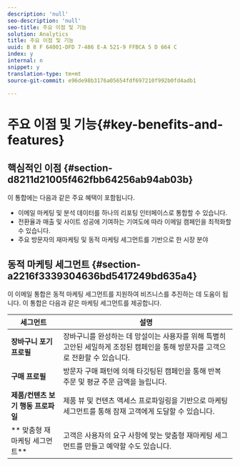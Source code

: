 ```yaml
---
description: 'null'
seo-description: 'null'
seo-title: 주요 이점 및 기능
solution: Analytics
title: 주요 이점 및 기능
uuid: B 8 F 64001-DFD 7-486 E-A 521-9 FFBCA 5 D 664 C
index: y
internal: n
snippet: y
translation-type: tm+mt
source-git-commit: e96de98b3176a05654fdf697210f992b0fd4adb1

---
```



# 주요 이점 및 기능{#key-benefits-and-features}

## 핵심적인 이점 {#section-d8211d21005f462fbb64256ab94ab03b}

이 통합에는 다음과 같은 주요 혜택이 포함됩니다.

* 이메일 마케팅 및 분석 데이터를 하나의 리포팅 인터페이스로 통합할 수 있습니다.
* 전환율과 매출 및 사이트 성공에 기여하는 기여도에 따라 이메일 캠페인을 최적화할 수 있습니다.
* 주요 방문자의 재마케팅 및 동적 마케팅 세그먼트를 기반으로 한 시장 분야

## 동적 마케팅 세그먼트 {#section-a2216f3339304636bd5417249bd635a4}

이 이메일 통합은 동적 마케팅 세그먼트를 지원하여 비즈니스를 추진하는 데 도움이 됩니다. 이 통합은 다음과 같은 마케팅 세그먼트를 제공합니다.

| 세그먼트 | 설명 |
|---|---|
| **장바구니 포기 프로필** | 장바구니를 완성하는 데 망설이는 사용자를 위해 특별히 고안된 세밀하게 조정된 캠페인을 통해 방문자를 고객으로 전환할 수 있습니다. |
| **구매 프로필** | 방문자 구매 패턴에 의해 타깃팅된 캠페인을 통해 반복 주문 및 평균 주문 금액을 늘립니다. |
| **제품/컨텐츠 보기 행동 프로파일** | 제품 뷰 및 컨텐츠 액세스 프로파일링을 기반으로 마케팅 세그먼트를 통해 잠재 고객에게 도달할 수 있습니다. |
| ** 맞춤형 재마케팅 세그먼트** | 고객은 사용자의 요구 사항에 맞는 맞춤형 재마케팅 세그먼트를 만들고 예약할 수도 있습니다. |

